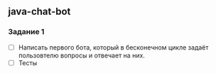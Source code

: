 ## java-chat-bot

### Задание 1
- [ ] Написать первого бота, который в бесконечном цикле задаёт пользовтелю вопросы и отвечает на них.
- [ ] Тесты
